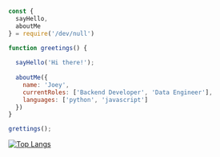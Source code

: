 
```javascript

const {
  sayHello,
  aboutMe
} = require('/dev/null')

function greetings() {
  
  sayHello('Hi there!');
  
  aboutMe({
    name: 'Joey',
    currentRoles: ['Backend Developer', 'Data Engineer'],
    languages: ['python', 'javascript']
  })
}

grettings();
```

[![Top Langs](https://github-readme-stats.vercel.app/api/top-langs/?username=jp6rt&layout=donut)](https://github.com/jp6rt/github-readme-stats)
